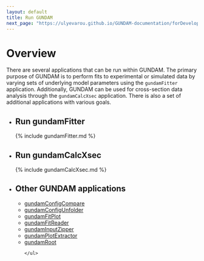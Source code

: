 ```yaml
---
layout: default
title: Run GUNDAM
next_page: "https://ulyevarou.github.io/GUNDAM-documentation/forDevelopers.html"
---
```


# Overview

There are several applications that can be run within GUNDAM. The primary purpose of GUNDAM is to perform fits to experimental or simulated data by varying sets of underlying model parameters using the `gundamFitter` application. Additionally, GUNDAM can be used for cross-section data analysis through the `gundamCalcXsec` application. There is also a set of additional applications with various goals.

- <div class="collapsible-header">
    <h2 class="header-title">Run gundamFitter</h2>
    <div class="header-content">
    	{% include gundamFitter.md %}
    </div>
  </div>

- <div class="collapsible-header">
    <h2 class="header-title">Run gundamCalcXsec</h2>
    <div class="header-content">
    	{% include gundamCalcXsec.md %}
    </div>
  </div>

- <div class="collapsible-header">
    <h2 class="header-title">Other GUNDAM applications</h2>
    <div class="header-content">
      <ul>
        <li><a href="https://github.com/gundam-organization/gundam/blob/main/resources/doc/applications/gundamConfigCompare.md">gundamConfigCompare</a></li>
        <li><a href="https://github.com/gundam-organization/gundam/blob/main/resources/doc/applications/gundamConfigUnfolder.md">gundamConfigUnfolder</a></li>
        <li><a href="">gundamFitPlot</a></li>
        <li><a href="">gundamFitReader</a></li>
        <li><a href="">gundamInputZipper</a></li>
        <li><a href="">gundamPlotExtractor</a></li>
        <li><a href="">gundamRoot</a></li>

      </ul>
    </div>
  </div>